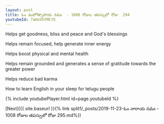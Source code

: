 ```yaml
---
layout: post
title: ఓం మహోత్సాహాయ నమః  - 1008 రోజుల తపస్సులో రోజు  294
youtubeId: 7aHoVhTMCYE
---
```

 
 
Helps get goodness, bliss and peace and God's blessings
 
Helps remain focused, help generate inner energy 
 
Helps boost physical and mental health 
 
Helps remain grounded and generates a sense of gratitude towards the greater power 
 
Helps reduce bad karma
 
How to learn English in your sleep for telugu people
 
 
 
 


{% include youtubePlayer.html id=page.youtubeId %}
 
[Next]({{ site.baseurl }}{% link split1/_posts/2019-11-23-ఓం నారాయ నమః  - 1008 రోజుల తపస్సులో రోజు  295.md%})
 
